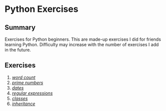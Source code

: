 Python Exercises
================
Summary
-------
Exercises for Python beginners. This are made-up exercises I did for friends learning Python.
Difficulty may increase with the number of exercises I add in the future.

Exercises
---------

1. *[word count](1/README.md)*
2. *[prime numbers](2/README.md)*
3. *[dates](3/README.md)*
4. *[regular expressions](4/README.md)*
5. *[classes](5/README.md)*
6. *[inheritance](6/README.md)*

